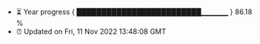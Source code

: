 - ⏳ Year progress { █████████████████████████▁▁▁▁▁ } 86.18 %
- ⏰ Updated on Fri, 11 Nov 2022 13:48:08 GMT

